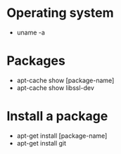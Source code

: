 # Operating system
* uname -a

# Packages
* apt-cache show [package-name]
* apt-cache show libssl-dev

# Install a package
* apt-get install [package-name]
* apt-get install git
